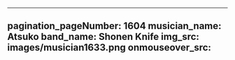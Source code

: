 ------
pagination_pageNumber: 1604
musician_name: Atsuko
band_name: Shonen Knife
img_src: images/musician1633.png
onmouseover_src: 
------